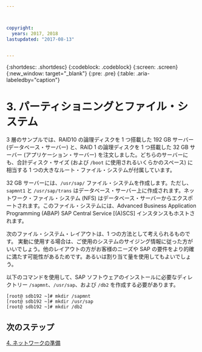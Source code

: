 ```yaml
---



copyright:
  years: 2017, 2018
lastupdated: "2017-08-13"


---
```


{:shortdesc: .shortdesc}
{:codeblock: .codeblock}
{:screen: .screen}
{:new_window: target="_blank"}
{:pre: .pre}
{:table: .aria-labeledby="caption"}

# 3. パーティショニングとファイル・システム

3 層のサンプルでは、RAID10 の論理ディスクを 1 つ搭載した 192 GB サーバー (データベース・サーバー) と、RAID 1 の論理ディスクを 1 つ搭載した 32 GB サーバー (アプリケーション・サーバー) を注文しました。どちらのサーバーにも、合計ディスク・サイズ (および `/boot` に使用されるいくらかのスペース) に相当する 1 つの大きなルート・ファイル・システムが付属しています。

32 GB サーバーには、`/usr/sap/` ファイル・システムを作成します。ただし、`sapmnt1` と `/usr/sap/trans` はデータベース・サーバー上に作成されます。ネットワーク・ファイル・システム (NFS) はデータベース・サーバーからエクスポートされます。このファイル・システムには、Advanced Business Application Programming (ABAP) SAP Central Service [(A)SCS] インスタンスもホストされます。

次のファイル・システム・レイアウトは、1 つの方法として考えられるものです。 実動に使用する場合は、ご使用のシステムのサイジング情報に従った方がいいでしょう。他のレイアウトの方がお客様のニーズや SAP の要件をより的確に満たす可能性があるためです。あるいは割り当て量を使用してもよいでしょう。


以下のコマンドを使用して、SAP ソフトウェアのインストールに必要なディレクトリー `/sapmnt`、`/usr/sap`、および `/db2` を作成する必要があります。
```
[root@ sdb192 ~]# mkdir /sapmnt
[root@ sdb192 ~]# mkdir /usr/sap
[root@ sdb192 ~]# mkdir /db2
```

## 次のステップ

[4. ネットワークの準備](/docs/infrastructure/sap-netweaver-rhel-qrg/rhel-prepare-network.html#network)
